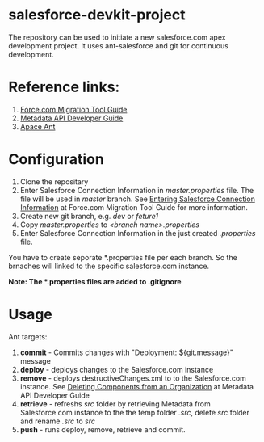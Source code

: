 # salesforce-devkit-project
The repository can be used to initiate a new salesforce.com apex development project. It uses ant-salesforce and git for continuous development.

# Reference links:
1. [Force.com Migration Tool Guide](https://developer.salesforce.com/docs/atlas.en-us.daas.meta/daas/meta_development.htm)
2. [Metadata API Developer Guide](https://developer.salesforce.com/docs/atlas.en-us.api_meta.meta/api_meta/meta_intro.htm)
3. [Apace Ant](http://ant.apache.org/)

# Configuration
1. Clone the repositary
2. Enter Salesforce Connection Information in _master.properties_ file. The file will be used in _master_ branch. See [Entering Salesforce Connection Information](https://developer.salesforce.com/docs/atlas.en-us.daas.meta/daas/forcemigrationtool_connect.htm) at Force.com Migration Tool Guide for more information.
3. Create new git branch, e.g. _dev_ or _feture1_
4. Copy _master.properties_ to _<branch name\>.properties_
5. Enter Salesforce Connection Information in the just created _.properties_ file.

You have to create seporate \*.properties file per each branch. So the brnaches will linked to the specific salesforce.com instance.

**Note: The \*.properties files are added to .gitignore**

# Usage

Ant targets:

1. **commit** - Commits changes with "Deployment: ${git.message}" message
2. **deploy** - deploys changes to the Salesforce.com instance
4. **remove** - deploys destructiveChanges.xml to to the Salesforce.com instance. See [Deleting Components from an Organization](https://developer.salesforce.com/docs/atlas.en-us.api_meta.meta/api_meta/meta_deploy_deleting_files.htm) at Metadata API Developer Guide
5. **retrieve** - refreshs _src_ folder by retrieving Metadata from Salesforce.com instance to the the temp folder _.src_, delete _src_ folder and rename _.src_ to _src_
6. **push** - runs deploy, remove, retrieve and commit.
